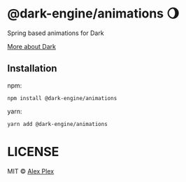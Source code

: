 # @dark-engine/animations 🌖

Spring based animations for Dark

[More about Dark](https://github.com/atellmer/dark)

## Installation
npm:
```
npm install @dark-engine/animations
```

yarn:
```
yarn add @dark-engine/animations
```

# LICENSE

MIT © [Alex Plex](https://github.com/atellmer)

